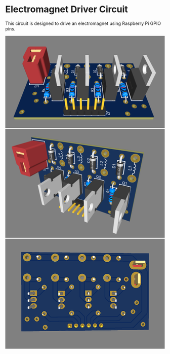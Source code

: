 # Electromagnet Driver Circuit
This circuit is designed to drive an electromagnet using Raspberry Pi GPIO pins.

![boardview](pcb1.png)
![boardview](pcb2.png)
![boardview](pcb3.png)

